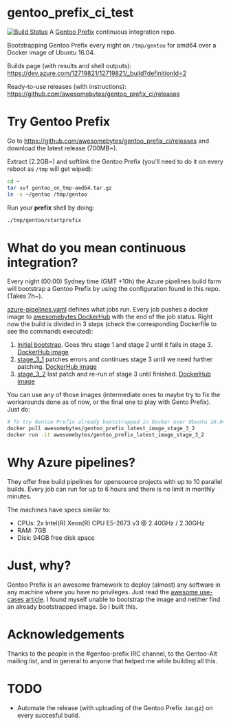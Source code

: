 # gentoo_prefix_ci_test
[![Build Status](https://dev.azure.com/12719821/12719821/_apis/build/status/awesomebytes.gentoo_prefix_ci)](https://dev.azure.com/12719821/12719821/_build/latest?definitionId=2)
A [Gentoo Prefix](https://wiki.gentoo.org/wiki/Project:Prefix) continuous integration repo.

Bootstrapping Gentoo Prefix every night on `/tmp/gentoo` for amd64 over a Docker image of Ubuntu 16.04.

Builds page (with results and shell outputs): https://dev.azure.com/12719821/12719821/_build?definitionId=2

Ready-to-use releases (with instructions): https://github.com/awesomebytes/gentoo_prefix_ci/releases

# Try Gentoo Prefix
Go to https://github.com/awesomebytes/gentoo_prefix_ci/releases and download the latest release (700MB~).

Extract (2.2GB~) and softlink the Gentoo Prefix (you'll need to do it on every reboot as `/tmp` will get wiped):
```bash
cd ~
tar xvf gentoo_on_tmp-amd64.tar.gz
ln -s ~/gentoo /tmp/gentoo
```

Run your **prefix** shell by doing:
```bash
./tmp/gentoo/startprefix
```


# What do you mean continuous integration?

Every night (00:00) Sydney time (GMT +10h) the Azure pipelines build farm will bootstrap a Gentoo Prefix by using the configuration found in this repo. (Takes 7h~).

[azure-pipelines.yaml](azure-pipelines.yaml) defines what jobs run. Every job pushes a docker image to [awesomebytes DockerHub](https://hub.docker.com/u/awesomebytes/) with the end of the job status.
Right now the build is divided in 3 steps (check the corresponding Dockerfile to see the commands executed):

1. [Initial bootstrap](initial_bootstrap). Goes thru stage 1 and stage 2 until it fails in stage 3. [DockerHub image](https://hub.docker.com/r/awesomebytes/gentoo_prefix_latest_image_initial/)
2. [stage_3_1](stage_3_1) patches errors and continues stage 3 until we need further patching. [DockerHub image](https://hub.docker.com/r/awesomebytes/gentoo_prefix_latest_image_stage_3_1/)
3. [stage_3_2](stage_3_2) last patch and re-run of stage 3 until finished. [DockerHub image](https://hub.docker.com/r/awesomebytes/gentoo_prefix_latest_image_stage_3_2/)

You can use any of those images (intermediate ones to maybe try to fix the workarounds done as of now, or the final one to play with Gento Prefix). Just do:

```bash
# To try Gentoo Prefix already bootstrapped in Docker over Ubuntu 16.04
docker pull awesomebytes/gentoo_prefix_latest_image_stage_3_2
docker run -it awesomebytes/gentoo_prefix_latest_image_stage_3_2
```


# Why Azure pipelines?
They offer free build pipelines for opensource projects with up to 10 parallel builds. Every job can run for up to 6 hours and there is no limit in monthly minutes.

The machines have specs similar to:
* CPUs: 2x Intel(R) Xeon(R) CPU E5-2673 v3 @ 2.40GHz / 2.30GHz
* RAM: 7GB
* Disk: 94GB free disk space

# Just, why?
Gentoo Prefix is an awesome framework to deploy (almost) any software in any machine where you have no privileges. Just read the [awesome use-cases article](https://wiki.gentoo.org/wiki/Project:Prefix/Use_cases). I found myself unable to bootstrap the image and neither find an already bootstrapped image. So I built this.

# Acknowledgements
Thanks to the people in the #gentoo-prefix IRC channel, to the Gentoo-Alt mailing list, and in general to anyone that helped me while building all this.


# TODO
* Automate the release (with uploading of the Gentoo Prefix .tar.gz) on every succesful build.